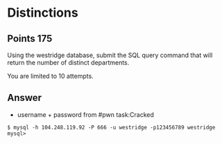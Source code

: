 # Distinctions

## Points 175

Using the westridge database, submit the SQL query command that will return the number of distinct departments.

You are limited to 10 attempts.

## Answer

* username + password from #pwn task:Cracked

```
$ mysql -h 104.248.119.92 -P 666 -u westridge -p123456789 westridge
mysql>
```
